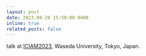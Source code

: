 ```yaml
---
layout: post
date: 2023-08-20 15:59:00-0400
inline: true
related_posts: false
---
```


talk at [ICIAM2023](https://iciam2023.org/), Waseda University, Tokyo, Japan.